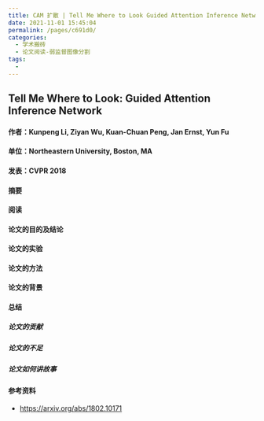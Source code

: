 ```yaml
---
title: CAM 扩散 | Tell Me Where to Look Guided Attention Inference Network
date: 2021-11-01 15:45:04
permalink: /pages/c691d0/
categories:
  - 学术搬砖
  - 论文阅读-弱监督图像分割
tags:
  - 
---
```

## Tell Me Where to Look: Guided Attention Inference Network

#### 作者：Kunpeng Li, Ziyan Wu, Kuan-Chuan Peng, Jan Ernst, Yun Fu

#### 单位：Northeastern University, Boston, MA

#### 发表：CVPR 2018

#### 摘要



#### 阅读



#### 论文的目的及结论



#### 论文的实验



#### 论文的方法



#### 论文的背景



#### 总结

##### 论文的贡献

##### 论文的不足

##### 论文如何讲故事

#### 参考资料

- https://arxiv.org/abs/1802.10171
